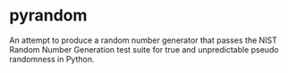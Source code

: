 pyrandom
========

An attempt to produce a random number generator that passes the NIST Random Number Generation test suite for true and unpredictable pseudo randomness in Python.
